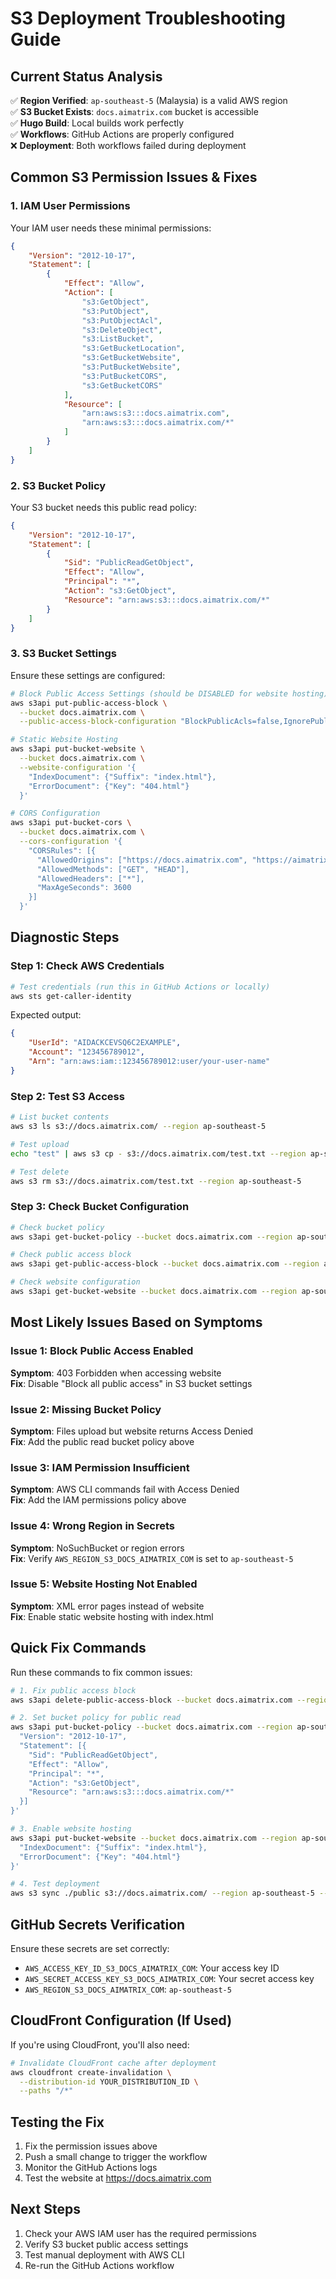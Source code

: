 # S3 Deployment Troubleshooting Guide

## Current Status Analysis

✅ **Region Verified**: `ap-southeast-5` (Malaysia) is a valid AWS region  
✅ **S3 Bucket Exists**: `docs.aimatrix.com` bucket is accessible  
✅ **Hugo Build**: Local builds work perfectly  
✅ **Workflows**: GitHub Actions are properly configured  
❌ **Deployment**: Both workflows failed during deployment  

## Common S3 Permission Issues & Fixes

### 1. IAM User Permissions

Your IAM user needs these minimal permissions:

```json
{
    "Version": "2012-10-17",
    "Statement": [
        {
            "Effect": "Allow",
            "Action": [
                "s3:GetObject",
                "s3:PutObject",
                "s3:PutObjectAcl",
                "s3:DeleteObject",
                "s3:ListBucket",
                "s3:GetBucketLocation",
                "s3:GetBucketWebsite",
                "s3:PutBucketWebsite",
                "s3:PutBucketCORS",
                "s3:GetBucketCORS"
            ],
            "Resource": [
                "arn:aws:s3:::docs.aimatrix.com",
                "arn:aws:s3:::docs.aimatrix.com/*"
            ]
        }
    ]
}
```

### 2. S3 Bucket Policy

Your S3 bucket needs this public read policy:

```json
{
    "Version": "2012-10-17",
    "Statement": [
        {
            "Sid": "PublicReadGetObject",
            "Effect": "Allow",
            "Principal": "*",
            "Action": "s3:GetObject",
            "Resource": "arn:aws:s3:::docs.aimatrix.com/*"
        }
    ]
}
```

### 3. S3 Bucket Settings

Ensure these settings are configured:

```bash
# Block Public Access Settings (should be DISABLED for website hosting)
aws s3api put-public-access-block \
  --bucket docs.aimatrix.com \
  --public-access-block-configuration "BlockPublicAcls=false,IgnorePublicAcls=false,BlockPublicPolicy=false,RestrictPublicBuckets=false"

# Static Website Hosting
aws s3api put-bucket-website \
  --bucket docs.aimatrix.com \
  --website-configuration '{
    "IndexDocument": {"Suffix": "index.html"},
    "ErrorDocument": {"Key": "404.html"}
  }'

# CORS Configuration
aws s3api put-bucket-cors \
  --bucket docs.aimatrix.com \
  --cors-configuration '{
    "CORSRules": [{
      "AllowedOrigins": ["https://docs.aimatrix.com", "https://aimatrix.com"],
      "AllowedMethods": ["GET", "HEAD"],
      "AllowedHeaders": ["*"],
      "MaxAgeSeconds": 3600
    }]
  }'
```

## Diagnostic Steps

### Step 1: Check AWS Credentials

```bash
# Test credentials (run this in GitHub Actions or locally)
aws sts get-caller-identity
```

Expected output:
```json
{
    "UserId": "AIDACKCEVSQ6C2EXAMPLE",
    "Account": "123456789012",
    "Arn": "arn:aws:iam::123456789012:user/your-user-name"
}
```

### Step 2: Test S3 Access

```bash
# List bucket contents
aws s3 ls s3://docs.aimatrix.com/ --region ap-southeast-5

# Test upload
echo "test" | aws s3 cp - s3://docs.aimatrix.com/test.txt --region ap-southeast-5

# Test delete
aws s3 rm s3://docs.aimatrix.com/test.txt --region ap-southeast-5
```

### Step 3: Check Bucket Configuration

```bash
# Check bucket policy
aws s3api get-bucket-policy --bucket docs.aimatrix.com --region ap-southeast-5

# Check public access block
aws s3api get-public-access-block --bucket docs.aimatrix.com --region ap-southeast-5

# Check website configuration
aws s3api get-bucket-website --bucket docs.aimatrix.com --region ap-southeast-5
```

## Most Likely Issues Based on Symptoms

### Issue 1: Block Public Access Enabled
**Symptom**: 403 Forbidden when accessing website  
**Fix**: Disable "Block all public access" in S3 bucket settings

### Issue 2: Missing Bucket Policy
**Symptom**: Files upload but website returns Access Denied  
**Fix**: Add the public read bucket policy above

### Issue 3: IAM Permission Insufficient
**Symptom**: AWS CLI commands fail with Access Denied  
**Fix**: Add the IAM permissions policy above

### Issue 4: Wrong Region in Secrets
**Symptom**: NoSuchBucket or region errors  
**Fix**: Verify `AWS_REGION_S3_DOCS_AIMATRIX_COM` is set to `ap-southeast-5`

### Issue 5: Website Hosting Not Enabled
**Symptom**: XML error pages instead of website  
**Fix**: Enable static website hosting with index.html

## Quick Fix Commands

Run these commands to fix common issues:

```bash
# 1. Fix public access block
aws s3api delete-public-access-block --bucket docs.aimatrix.com --region ap-southeast-5

# 2. Set bucket policy for public read
aws s3api put-bucket-policy --bucket docs.aimatrix.com --region ap-southeast-5 --policy '{
  "Version": "2012-10-17",
  "Statement": [{
    "Sid": "PublicReadGetObject",
    "Effect": "Allow",
    "Principal": "*",
    "Action": "s3:GetObject",
    "Resource": "arn:aws:s3:::docs.aimatrix.com/*"
  }]
}'

# 3. Enable website hosting
aws s3api put-bucket-website --bucket docs.aimatrix.com --region ap-southeast-5 --website-configuration '{
  "IndexDocument": {"Suffix": "index.html"},
  "ErrorDocument": {"Key": "404.html"}
}'

# 4. Test deployment
aws s3 sync ./public s3://docs.aimatrix.com/ --region ap-southeast-5 --delete
```

## GitHub Secrets Verification

Ensure these secrets are set correctly:
- `AWS_ACCESS_KEY_ID_S3_DOCS_AIMATRIX_COM`: Your access key ID
- `AWS_SECRET_ACCESS_KEY_S3_DOCS_AIMATRIX_COM`: Your secret access key  
- `AWS_REGION_S3_DOCS_AIMATRIX_COM`: `ap-southeast-5`

## CloudFront Configuration (If Used)

If you're using CloudFront, you'll also need:

```bash
# Invalidate CloudFront cache after deployment
aws cloudfront create-invalidation \
  --distribution-id YOUR_DISTRIBUTION_ID \
  --paths "/*"
```

## Testing the Fix

1. Fix the permission issues above
2. Push a small change to trigger the workflow
3. Monitor the GitHub Actions logs
4. Test the website at https://docs.aimatrix.com

## Next Steps

1. Check your AWS IAM user has the required permissions
2. Verify S3 bucket public access settings
3. Test manual deployment with AWS CLI
4. Re-run the GitHub Actions workflow